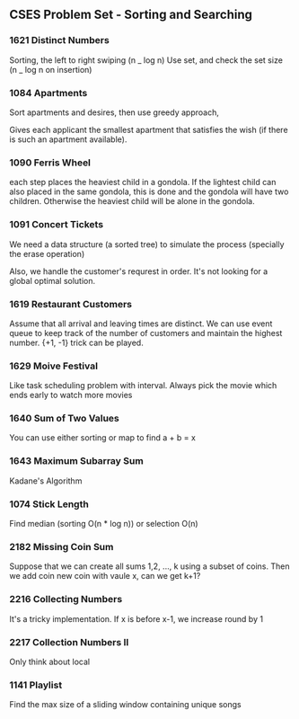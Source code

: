 ## CSES Problem Set - Sorting and Searching

### 1621 Distinct Numbers

Sorting, the left to right swiping (n _ log n)
Use set, and check the set size (n _ log n on insertion)

### 1084 Apartments

Sort apartments and desires, then use greedy approach,

Gives each applicant the smallest apartment that satisfies the wish (if there is such an apartment available).

### 1090 Ferris Wheel

each step places the heaviest child in a gondola. If the lightest child can also placed in the same gondola, this is done and the gondola will have two children. Otherwise the heaviest child will be alone in the gondola.

### 1091 Concert Tickets

We need a data structure (a sorted tree) to simulate the process (specially the erase operation)

Also, we handle the customer's requrest in order. It's not looking for a global optimal solution.

### 1619 Restaurant Customers

Assume that all arrival and leaving times are distinct. We can use event queue to keep track of the number of customers and maintain the highest number. {+1, -1} trick can be played.

### 1629 Moive Festival

Like task scheduling problem with interval. Always pick the movie which ends early to watch more movies

### 1640 Sum of Two Values

You can use either sorting or map to find a + b = x

### 1643 Maximum Subarray Sum

Kadane's Algorithm

### 1074 Stick Length

Find median (sorting O(n \* log n)) or selection O(n)

### 2182 Missing Coin Sum

Suppose that we can create all sums 1,2, ..., k using a subset of coins. Then we add coin new coin with vaule x, can we get k+1?

### 2216 Collecting Numbers

It's a tricky implementation. If x is before x-1, we increase round by 1

### 2217 Collection Numbers II

Only think about local

### 1141 Playlist

Find the max size of a sliding window containing unique songs

###
